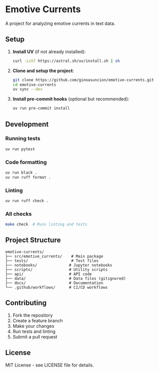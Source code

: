 # Emotive Currents

A project for analyzing emotive currents in text data.

## Setup

1. **Install UV** (if not already installed):
   ```bash
   curl -LsSf https://astral.sh/uv/install.sh | sh
   ```

2. **Clone and setup the project**:
   ```bash
   git clone https://github.com/ginoasuncion/emotive-currents.git
   cd emotive-currents
   uv sync --dev
   ```

3. **Install pre-commit hooks** (optional but recommended):
   ```bash
   uv run pre-commit install
   ```

## Development

### Running tests
```bash
uv run pytest
```

### Code formatting
```bash
uv run black .
uv run ruff format .
```

### Linting
```bash
uv run ruff check .
```

### All checks
```bash
make check  # Runs linting and tests
```

## Project Structure

```
emotive-currents/
├── src/emotive_currents/    # Main package
├── tests/                   # Test files
├── notebooks/              # Jupyter notebooks
├── scripts/                # Utility scripts
├── api/                    # API code
├── data/                   # Data files (gitignored)
├── docs/                   # Documentation
└── .github/workflows/      # CI/CD workflows
```

## Contributing

1. Fork the repository
2. Create a feature branch
3. Make your changes
4. Run tests and linting
5. Submit a pull request

## License

MIT License - see LICENSE file for details.
